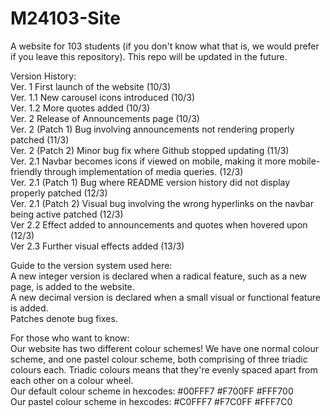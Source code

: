 # M24103-Site
A website for 103 students (if you don't know what that is, we would prefer if you leave this repository).
This repo will be updated in the future.

Version History:  
Ver. 1 First launch of the website (10/3)  
Ver. 1.1 New carousel icons introduced (10/3)  
Ver. 1.2 More quotes added (10/3)  
Ver. 2 Release of Announcements page (10/3)  
Ver. 2 (Patch 1) Bug involving announcements not rendering properly patched (11/3)  
Ver. 2 (Patch 2) Minor bug fix where Github stopped updating (11/3)  
Ver. 2.1 Navbar becomes icons if viewed on mobile, making it more mobile-friendly through implementation of media             queries. (12/3)  
Ver. 2.1 (Patch 1) Bug where README version history did not display properly patched (12/3)  
Ver. 2.1 (Patch 2) Visual bug involving the wrong hyperlinks on the navbar being active patched (12/3)  
Ver 2.2 Effect added to announcements and quotes when hovered upon (12/3)  
Ver 2.3 Further visual effects added (13/3)  

Guide to the version system used here:  
A new integer version is declared when a radical feature, such as a new page, is added to the website.  
A new decimal version is declared when a small visual or functional feature is added.  
Patches denote bug fixes.  

For those who want to know:  
Our website has two different colour schemes! We have one normal colour scheme, and one pastel colour scheme, both comprising of three triadic colours each. Triadic colours means that they're evenly spaced apart from each other on a colour wheel.  
Our default colour scheme in hexcodes: #00FFF7 #F700FF #FFF700  
Our pastel colour scheme in hexcodes: #C0FFF7 #F7C0FF #FFF7C0  
